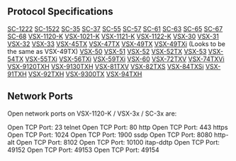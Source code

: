 ## Protocol Specifications

[SC-1222](SC-1x22_SC-6x_VSX-1122-K_VSX-60_IP_RS232C.xls)
[SC-1522](SC-1x22_SC-6x_VSX-1122-K_VSX-60_IP_RS232C.xls)
[SC-35](SC-3x_VSX-1120-K_VSX_3x_IP_RS232C.pdf)
[SC-37](SC-3x_VSX-1120-K_VSX_3x_IP_RS232C.pdf)
[SC-55](SC-5x_VSX-1x21-K_VSX-5x_IP_RS232C.xls)
[SC-57](SC-5x_VSX-1x21-K_VSX-5x_IP_RS232C.xls)
[SC-61](SC-1x22_SC-6x_VSX-1122-K_VSX-60_IP_RS232C.xls)
[SC-63](SC-1x22_SC-6x_VSX-1122-K_VSX-60_IP_RS232C.xls)
[SC-65](SC-1x22_SC-6x_VSX-1122-K_VSX-60_IP_RS232C.xls)
[SC-67](SC-1x22_SC-6x_VSX-1122-K_VSX-60_IP_RS232C.xls)
[SC-68](SC-1x22_SC-6x_VSX-1122-K_VSX-60_IP_RS232C.xls)
[VSX-1120-K](SC-3x_VSX-1120-K_VSX_3x_IP_RS232C.pdf)
[VSX-1021-K](SC-5x_VSX-1x21-K_VSX-5x_IP_RS232C.xls)
[VSX-1121-K](SC-5x_VSX-1x21-K_VSX-5x_IP_RS232C.xls)
[VSX-1122-K](SC-1x22_SC-6x_VSX-1122-K_VSX-60_IP_RS232C.xls)
[VSX-30](SC-3x_VSX-1120-K_VSX_3x_IP_RS232C.pdf)
[VSX-31](SC-3x_VSX-1120-K_VSX_3x_IP_RS232C.pdf)
[VSX-32](SC-3x_VSX-1120-K_VSX_3x_IP_RS232C.pdf)
[VSX-33](SC-3x_VSX-1120-K_VSX_3x_IP_RS232C.pdf)
[VSX-45TX](VSX-45TX_RS232C.pdf)
[VSX-47TX](VSX-47TX_RS232C.pdf)
[VSX-49TX](VSX-49TX_RS232C.pdf)
[VSX-49TXi](VSX-49TXi_RS232C.pdf) (Looks to be the same as VSX-49TX)
[VSX-50](SC-5x_VSX-1x21-K_VSX-5x_IP_RS232C.xls)
[VSX-51](SC-5x_VSX-1x21-K_VSX-5x_IP_RS232C.xls)
[VSX-52](SC-5x_VSX-1x21-K_VSX-5x_IP_RS232C.xls)
[VSX-52TX](VSX-52TX_RS232C.pdf)
[VSX-53](SC-5x_VSX-1x21-K_VSX-5x_IP_RS232C.xls)
[VSX-54TX](VSX-54TX_RS232C.pdf)
[VSX-55TXi](VSX-55TXi_RS232C.pdf)
[VSX-56TXi](VSX-56TXi_RS232C.pdf)
[VSX-59TXi](VSX-59TXi_RS232C.pdf)
[VSX-60](SC-1x22_SC-6x_VSX-1122-K_VSX-60_IP_RS232C.xls)
[VSX-72TXV](VSX-72TXV_RS232C.pdf)
[VSX-74TXVi](VSX-74TXVi_RS232C.pdf)
[VSX-9120TXH](VSX-9120TXH_RS232C.pdf)
[VSX-9130TXH](VSX-9130TXH_RS232C.pdf)
[VSX-81TXV](VSX-81TXV_RS232C.pdf)
[VSX-82TXS](VSX-81TXS_RS232C.pdf)
[VSX-84TXSi](VSX-81TXSi_RS232C.pdf)
[VSX-91TXH](VSX-91TXH_RS232C.pdf)
[VSX-92TXH](VSX-92TXH_RS232C.pdf)
[VSX-9300TX](VSX-9300TX_RS232C.pdf)
[VSX-94TXH](VSX-94TXH_RS232C.pdf)

## Network Ports

Open network ports on VSX-1120-K / VSX-3x / SC-3x are:

Open TCP Port: 23 telnet
Open TCP Port: 80 http
Open TCP Port: 443 https
Open TCP Port: 1024
Open TCP Port: 1900 ssdp
Open TCP Port: 8080 http-alt
Open TCP Port: 8102
Open TCP Port: 10100 itap-ddtp
Open TCP Port: 49152
Open TCP Port: 49153
Open TCP Port: 49154
